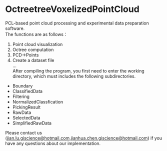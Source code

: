 # OctreetreeVoxelizedPointCloud
PCL-based point cloud processing and experimental data preparation software.  
The functions are as follows：  
1. Point cloud visualization  
2. Octree computation  
3. PCD->Points  
4. Create a dataset file  
...      
After compiling the program, you first need to enter the working directory, which must includes the following subdirectories.
* Boundary  
* ClassifiedData
* Filtering
* NormalizedClassfication
* PickingResult
* RawData
* SelectedData
* SimplifiedRawData  

Please contact us (jian.lu.giscience@hotmail.com,jianhua.chen.giscience@hotmail.com) if you have any questions about our implementation.
